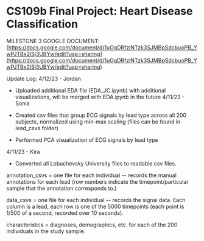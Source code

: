 # CS109b Final Project: Heart Disease Classification

MILESTONE 3 GOOGLE DOCUMENT: [https://docs.google.com/document/d/1uOqDRfzlNTzk3SJMBpSdcbuoPB_YwPJTBx2ISj3UBYw/edit?usp=sharing](https://docs.google.com/document/d/1uOqDRfzlNTzk3SJMBpSdcbuoPB_YwPJTBx2ISj3UBYw/edit?usp=sharing)

Update Log:
4/12/23 - Jordan

- Uploaded additional EDA file (EDA_JC.ipynb) with additional visualizations, will be merged with EDA.ipynb in the future
  4/11/23 - Sonia

- Created csv files that group ECG signals by lead type across all 200 subjects, normalized using min-max scaling (files can be found in lead_csvs folder)
- Performed PCA visualization of ECG signals by lead type

4/11/23 - Kira

- Converted all Lobachevsky University files to readable csv files.

annotation_csvs = one file for each individual -- records the manual annotations for each lead (row numbers indicate the timepoint/particular sample that the annotation corresponds to.)

data_csvs = one file for each individual -- records the signal data. Each column is a lead, each row is one of the 5000 timepoints (each point is 1/500 of a second, recorded over 10 seconds).

characteristics = diagnoses, demographics, etc. for each of the 200 individuals in the study sample.
